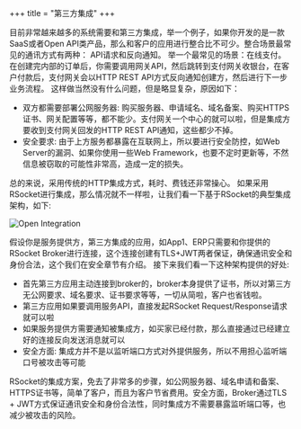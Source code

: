 +++
title = "第三方集成"
+++

目前非常越来越多的系统需要和第三方集成，举一个例子，如果你开发的是一款SaaS或者Open API类产品，那么和客户的应用进行整合比不可少。整合场景最常见的通讯方式有两种： API请求和反向通知。
举一个最常见的场景：在线支付。在创建完内部的订单后，你需要调用网关API，然后跳转到支付网关收银台，在客户付款后，支付网关会以HTTP REST API方式反向通知创建方，然后进行下一步业务流程。
这样做当然没有什么问题，但是略显复杂，原因如下：

* 双方都需要部署公网服务器:  购买服务器、申请域名、域名备案、购买HTTPS证书、网关配置等等，都不能少。支付网关一个中心的就可以啦，但是集成方要收到支付网关回发的HTTP REST API通知，这些都少不掉。
* 安全要求: 由于上方服务都暴露在互联网上，所以要进行安全防控，如Web Server的漏洞、如果你使用一些Web Framework，也要不定时更新等，不然信息被窃取的可能性非常高，造成一定的损失。

总的来说，采用传统的HTTP集成方式，耗时、费钱还非常操心。 如果采用RSocket进行集成，那么情况就不一样啦，让我们看一下基于RSocket的典型集成架构，如下:

![Open Integration](/images/integration/open_integration.png)

假设你是服务提供方，第三方集成的应用，如App1、ERP只需要和你提供的RSocket Broker进行连接，这个连接创建有TLS+JWT两者保证，确保通讯安全和身份合法，这个我们在安全章节有介绍。 接下来我们看一下这种架构提供的好处:

* 首先第三方应用主动连接到broker的，broker本身提供了证书，所以对第三方无公网要求、域名要求、证书要求等等，一切从简啦，客户也省钱啦。
* 第三方应用如果要调用服务API，直接发起RSocket Request/Response请求就可以啦
* 如果服务提供方需要通知被集成方，如买家已经付款，那么直接通过已经建立好的连接反向发送消息就可以
* 安全方面: 集成方并不是以监听端口方式对外提供服务，所以不用担心监听端口号被攻击等可能

RSocket的集成方案，免去了非常多的步骤，如公网服务器、域名申请和备案、HTTPS证书等，简单了客户，而且为客户节省费用。安全方面，Broker通过TLS + JWT方式保证通讯安全和身份合法性，同时集成方不需要暴露监听端口等，也减少被攻击的风险。
